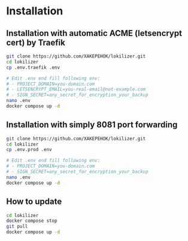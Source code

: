 # Installation

## Installation with automatic ACME (letsencrypt cert) by Traefik
```bash
git clone https://github.com/XAKEPEHOK/lokilizer.git
cd lokilizer
cp .env.traefik .env

# Edit .env end fill following env: 
# - PROJECT_DOMAIN=you-domain.com
# - LETSENCRYPT_EMAIL=you-real-email@not-example.com 
# - SIGN_SECRET=any_secret_for_encryption_your_backup
nano .env
docker compose up -d
```

## Installation with simply 8081 port forwarding
```bash
git clone https://github.com/XAKEPEHOK/lokilizer.git
cd lokilizer
cp .env.prod .env

# Edit .env end fill following env: 
# - PROJECT_DOMAIN=you-domain.com
# - SIGN_SECRET=any_secret_for_encryption_your_backup
nano .env
docker compose up -d
```

## How to update
```bash
cd lokilizer
docker compose stop
git pull
docker compose up -d
```